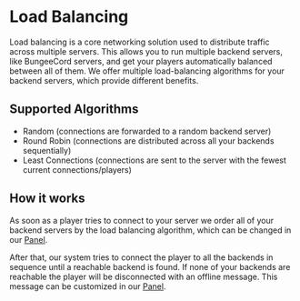 # Load Balancing

Load balancing is a core networking solution used to distribute traffic across multiple servers.
This allows you to run multiple backend servers, like BungeeCord servers, and get your players automatically balanced
between all of them.
We offer multiple load-balancing algorithms for your backend servers, which provide different benefits.

## Supported Algorithms
- Random (connections are forwarded to a random backend server)
- Round Robin (connections are distributed across all your backends sequentially)
- Least Connections (connections are sent to the server with the fewest current connections/players)

## How it works
As soon as a player tries to connect to your server we order all of your backend servers
by the load balancing algorithm, which can be changed in our [Panel](https://panel.neoprotect.net).

After that, our system tries to connect the player to all the backends in sequence until a reachable backend is found.
If none of your backends are reachable the player will be disconnected with an offline message.
This message can be customized in our [Panel](https://panel.neoprotect.net).
